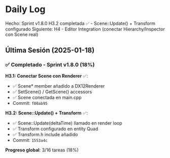 ﻿# Daily Log

Hecho: Sprint v1.8.0 H3.2 completada ✅ - Scene::Update() + Transform configurado
Siguiente: H4 - Editor Integration (conectar Hierarchy/Inspector con Scene real)

## Última Sesión (2025-01-18)

### ✅ Completado - Sprint v1.8.0 (18%)

**H3.1: Conectar Scene con Renderer** ✅:
- ✅ Scene* member añadido a DX12Renderer
- ✅ SetScene() / GetScene() accessors
- ✅ Scene conectada en main.cpp
- Commit: `f00ab95`

**H3.2: Scene::Update() + Transform** ✅:
- ✅ Scene::Update(deltaTime) llamado en render loop
- ✅ Transform configurado en entity Quad
- ✅ Transform.h include añadido
- Commit: `1553a4c`

**Progreso global**: 3/16 tareas (18%)


